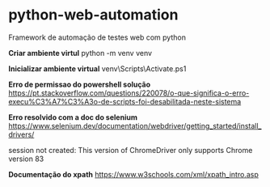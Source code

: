 # python-web-automation
Framework de automação de testes web com python

**Criar ambiente virtul**
python -m venv venv

**Inicializar ambiente virtual**
venv\Scripts\Activate.ps1

**Erro de permissao do powershell solução**
https://pt.stackoverflow.com/questions/220078/o-que-significa-o-erro-execu%C3%A7%C3%A3o-de-scripts-foi-desabilitada-neste-sistema

**Erro resolvido com a doc do selenium**
https://www.selenium.dev/documentation/webdriver/getting_started/install_drivers/

session not created: This version of ChromeDriver only supports Chrome version 83

**Documentação do xpath**
https://www.w3schools.com/xml/xpath_intro.asp